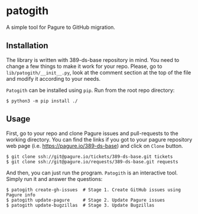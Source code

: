 # patogith
A simple tool for Pagure to GitHub migration.

## Installation
The library is written with 389-ds-base repository in mind. You need to change a few things to make it work for your repo.
Please, go to `lib/patogith/__init__.py`, look at the comment section at the top of the file and modify it according to your needs.

`Patogith` can be installed using `pip`. Run from the root repo directory:

    $ python3 -m pip install ./

## Usage
First, go to your repo and clone Pagure issues and pull-requests to the working directory. You can find the links if
you got to your pagure repository web page (i.e. https://pagure.io/389-ds-base) and click on `Clone` button.

    $ git clone ssh://git@pagure.io/tickets/389-ds-base.git tickets
    $ git clone ssh://git@pagure.io/requests/389-ds-base.git requests

And then, you can just run the program.
`Patogith` is an interactive tool. Simply run it and answer the questions:

    $ patogith create-gh-issues  # Stage 1. Create GitHub issues using Pagure info
    $ patogith update-pagure     # Stage 2. Update Pagure issues
    $ patogith update-bugzillas  # Stage 3. Update Bugzillas

